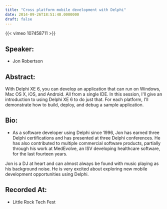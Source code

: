 ```yaml
---
title: "Cross platform mobile development with Delphi"
date: 2014-09-26T18:51:48.0000000
draft: false
---
```


{{< vimeo 107458711 >}}

## Speaker:

 - Jon Robertson

## Abstract:

<p>With Delphi XE 6, you can develop an application that can run on Windows, Mac OS X, iOS, and Android. All from a single IDE. In this session, I'll give an introduction to using Delphi XE 6 to do just that. For each platform, I'll demonstrate how to build, deploy, and debug a sample application.</p>

## Bio:

 - <p>As a software developer using Delphi since 1996, Jon has earned three Delphi certifications and has presented at three Delphi conferences. He has also contributed to multiple commercial software products, partially through his work at MedEvolve, an ISV developing healthcare software, for the last fourteen years.</p>
<p>Jon is a DJ at heart and can almost always be found with music playing as his background noise. He is very excited about exploring new mobile development opportunities using Delphi.</p>

## Recorded At:

 - Little Rock Tech Fest

